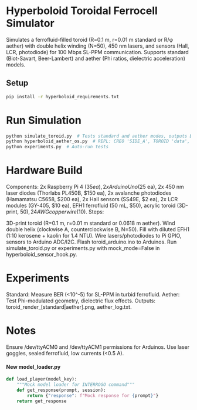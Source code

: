 # Hyperboloid Toroidal Ferrocell Simulator

Simulates a ferrofluid-filled toroid (R=0.1 m, r=0.01 m standard or R/φ aether) with double helix winding (N=50), 450 nm lasers, and sensors (Hall, LCR, photodiode) for 100 Mbps SL-PPM communication. Supports standard (Biot-Savart, Beer-Lambert) and aether (Phi ratios, dielectric acceleration) models.

## Setup
```bash
pip install -r hyperboloid_requirements.txt
```

# Run Simulation
```bash
python simulate_toroid.py  # Tests standard and aether modes, outputs BER and field visualizations
python hyperboloid_aether_os.py  # REPL: CREO 'SIDE_A', TOROID 'data', CONVERGO, OSTENDO
python experiments.py  # Auto-run tests
```


# Hardware Build

Components: 2x Raspberry Pi 4 ($35 ea), 2x Arduino Uno ($25 ea), 2x 450 nm laser diodes (Thorlabs PL450B, $150 ea), 2x avalanche photodiodes (Hamamatsu C5658, $200 ea), 2x Hall sensors (SS49E, $2 ea), 2x LCR modules (GY-405, $10 ea), EFH1 ferrofluid (50 mL, $50), acrylic toroid (3D-print, $50), 24 AWG copper wire ($10).
Steps:

3D-print toroid (R=0.1 m, r=0.01 m standard or 0.0618 m aether).
Wind double helix (clockwise A, counterclockwise B, N=50).
Fill with diluted EFH1 (1:10 kerosene + kaolin for 1.4 NTU).
Wire lasers/photodiodes to Pi GPIO, sensors to Arduino ADC/I2C.
Flash toroid_arduino.ino to Arduinos.
Run simulate_toroid.py or experiments.py with mock_mode=False in hyperboloid_sensor_hook.py.



# Experiments
Standard: Measure BER (<10^-5) for SL-PPM in turbid ferrofluid.
Aether: Test Phi-modulated geometry, dielectric flux effects.
Outputs: toroid_render_[standard|aether].png, aether_log.txt.

# Notes

Ensure /dev/ttyACM0 and /dev/ttyACM1 permissions for Arduinos.
Use laser goggles, sealed ferrofluid, low currents (<0.5 A).


#### New model_loader.py
```python
def load_player(model_key):
    """Mock model loader for INTERROGO command"""
    def get_response(prompt, session):
        return {"response": f"Mock response for {prompt}"}
    return get_response
```

